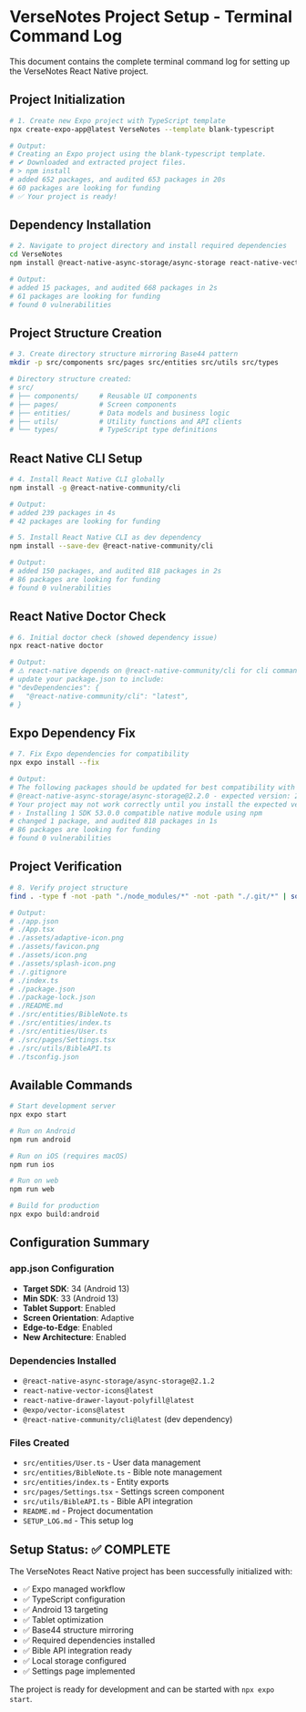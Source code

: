 # VerseNotes Project Setup - Terminal Command Log

This document contains the complete terminal command log for setting up the VerseNotes React Native project.

## Project Initialization

```bash
# 1. Create new Expo project with TypeScript template
npx create-expo-app@latest VerseNotes --template blank-typescript

# Output:
# Creating an Expo project using the blank-typescript template.
# ✔ Downloaded and extracted project files.
# > npm install
# added 652 packages, and audited 653 packages in 20s
# 60 packages are looking for funding
# ✅ Your project is ready!
```

## Dependency Installation

```bash
# 2. Navigate to project directory and install required dependencies
cd VerseNotes
npm install @react-native-async-storage/async-storage react-native-vector-icons react-native-drawer-layout-polyfill @expo/vector-icons

# Output:
# added 15 packages, and audited 668 packages in 2s
# 61 packages are looking for funding
# found 0 vulnerabilities
```

## Project Structure Creation

```bash
# 3. Create directory structure mirroring Base44 pattern
mkdir -p src/components src/pages src/entities src/utils src/types

# Directory structure created:
# src/
# ├── components/     # Reusable UI components
# ├── pages/          # Screen components
# ├── entities/       # Data models and business logic
# ├── utils/          # Utility functions and API clients
# └── types/          # TypeScript type definitions
```

## React Native CLI Setup

```bash
# 4. Install React Native CLI globally
npm install -g @react-native-community/cli

# Output:
# added 239 packages in 4s
# 42 packages are looking for funding

# 5. Install React Native CLI as dev dependency
npm install --save-dev @react-native-community/cli

# Output:
# added 150 packages, and audited 818 packages in 2s
# 86 packages are looking for funding
# found 0 vulnerabilities
```

## React Native Doctor Check

```bash
# 6. Initial doctor check (showed dependency issue)
npx react-native doctor

# Output:
# ⚠️ react-native depends on @react-native-community/cli for cli commands. To fix 
# update your package.json to include:
# "devDependencies": {
#   "@react-native-community/cli": "latest",
# }
```

## Expo Dependency Fix

```bash
# 7. Fix Expo dependencies for compatibility
npx expo install --fix

# Output:
# The following packages should be updated for best compatibility with the installed expo version:
# @react-native-async-storage/async-storage@2.2.0 - expected version: 2.1.2
# Your project may not work correctly until you install the expected versions of the packages.
# › Installing 1 SDK 53.0.0 compatible native module using npm
# changed 1 package, and audited 818 packages in 1s
# 86 packages are looking for funding
# found 0 vulnerabilities
```

## Project Verification

```bash
# 8. Verify project structure
find . -type f -not -path "./node_modules/*" -not -path "./.git/*" | sort

# Output:
# ./app.json
# ./App.tsx
# ./assets/adaptive-icon.png
# ./assets/favicon.png
# ./assets/icon.png
# ./assets/splash-icon.png
# ./.gitignore
# ./index.ts
# ./package.json
# ./package-lock.json
# ./README.md
# ./src/entities/BibleNote.ts
# ./src/entities/index.ts
# ./src/entities/User.ts
# ./src/pages/Settings.tsx
# ./src/utils/BibleAPI.ts
# ./tsconfig.json
```

## Available Commands

```bash
# Start development server
npx expo start

# Run on Android
npm run android

# Run on iOS (requires macOS)
npm run ios

# Run on web
npm run web

# Build for production
npx expo build:android
```

## Configuration Summary

### app.json Configuration
- **Target SDK**: 34 (Android 13)
- **Min SDK**: 33 (Android 13)
- **Tablet Support**: Enabled
- **Screen Orientation**: Adaptive
- **Edge-to-Edge**: Enabled
- **New Architecture**: Enabled

### Dependencies Installed
- `@react-native-async-storage/async-storage@2.1.2`
- `react-native-vector-icons@latest`
- `react-native-drawer-layout-polyfill@latest`
- `@expo/vector-icons@latest`
- `@react-native-community/cli@latest` (dev dependency)

### Files Created
- `src/entities/User.ts` - User data management
- `src/entities/BibleNote.ts` - Bible note management
- `src/entities/index.ts` - Entity exports
- `src/pages/Settings.tsx` - Settings screen component
- `src/utils/BibleAPI.ts` - Bible API integration
- `README.md` - Project documentation
- `SETUP_LOG.md` - This setup log

## Setup Status: ✅ COMPLETE

The VerseNotes React Native project has been successfully initialized with:
- ✅ Expo managed workflow
- ✅ TypeScript configuration
- ✅ Android 13 targeting
- ✅ Tablet optimization
- ✅ Base44 structure mirroring
- ✅ Required dependencies installed
- ✅ Bible API integration ready
- ✅ Local storage configured
- ✅ Settings page implemented

The project is ready for development and can be started with `npx expo start`.